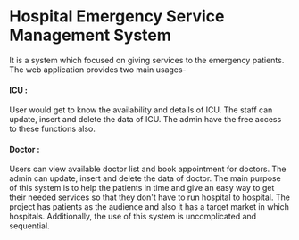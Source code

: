 
# Hospital Emergency Service Management System

It is a system which focused on giving services to the emergency patients. The web application provides two main usages- 
#### ICU :
User would get to know the availability and details of ICU. The staff can update, insert and delete the data of ICU. The admin have the free access to these functions also.
#### Doctor :
Users can view available doctor list and book appointment for doctors. The admin can update, insert and delete the data of doctor.
The main purpose of this system is to help the patients in time and give an easy way to get their needed services so that they don't have to run hospital to hospital. The project has patients as the audience and also it has a target market in which hospitals. Additionally, the use of this system is uncomplicated and sequential.
